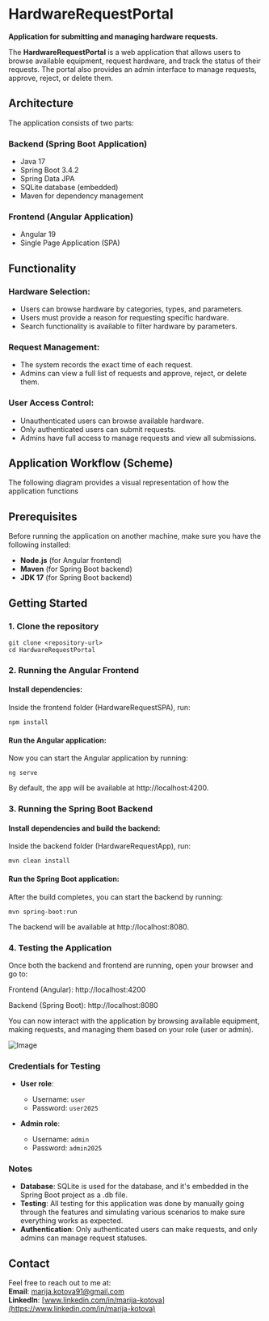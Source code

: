# HardwareRequestPortal  

**Application for submitting and managing hardware requests.**  

The **HardwareRequestPortal** is a web application that allows users to browse available equipment, request hardware, and track the status of their requests. The portal also provides an admin interface to manage requests, approve, reject, or delete them.  

## Architecture  

The application consists of two parts:  

### Backend (Spring Boot Application)  
- Java 17  
- Spring Boot 3.4.2  
- Spring Data JPA  
- SQLite database (embedded)  
- Maven for dependency management  

### Frontend (Angular Application)  
- Angular 19  
- Single Page Application (SPA)  

## Functionality  

### Hardware Selection:  
- Users can browse hardware by categories, types, and parameters.  
- Users must provide a reason for requesting specific hardware.  
- Search functionality is available to filter hardware by parameters.  

### Request Management:  
- The system records the exact time of each request.  
- Admins can view a full list of requests and approve, reject, or delete them.  

### User Access Control:  
- Unauthenticated users can browse available hardware.  
- Only authenticated users can submit requests.  
- Admins have full access to manage requests and view all submissions.  

## Application Workflow (Scheme)  
The following diagram provides a visual representation of how the application functions

## Prerequisites  

Before running the application on another machine, make sure you have the following installed:  

- **Node.js** (for Angular frontend)  
- **Maven** (for Spring Boot backend)  
- **JDK 17** (for Spring Boot backend)  

## Getting Started  

### 1. Clone the repository  

```
git clone <repository-url>
cd HardwareRequestPortal
```

### 2. Running the Angular Frontend

#### Install dependencies:

Inside the frontend folder (HardwareRequestSPA), run:

```
npm install
```

#### Run the Angular application:

Now you can start the Angular application by running:

```
ng serve
```

By default, the app will be available at http://localhost:4200.

### 3. Running the Spring Boot Backend

#### Install dependencies and build the backend:

Inside the backend folder (HardwareRequestApp), run:

```
mvn clean install
```

#### Run the Spring Boot application:

After the build completes, you can start the backend by running:

```
mvn spring-boot:run
```

The backend will be available at http://localhost:8080.

### 4. Testing the Application

Once both the backend and frontend are running, open your browser and go to:

Frontend (Angular): http://localhost:4200

Backend (Spring Boot): http://localhost:8080

You can now interact with the application by browsing available equipment, making requests, and managing them based on your role (user or admin).

![Image](https://private-user-images.githubusercontent.com/194954597/410307345-14d6a3c2-26f8-4605-973d-471de4ef1626.png?jwt=eyJhbGciOiJIUzI1NiIsInR5cCI6IkpXVCJ9.eyJpc3MiOiJnaXRodWIuY29tIiwiYXVkIjoicmF3LmdpdGh1YnVzZXJjb250ZW50LmNvbSIsImtleSI6ImtleTUiLCJleHAiOjE3Mzg4MjA4NjcsIm5iZiI6MTczODgyMDU2NywicGF0aCI6Ii8xOTQ5NTQ1OTcvNDEwMzA3MzQ1LTE0ZDZhM2MyLTI2ZjgtNDYwNS05NzNkLTQ3MWRlNGVmMTYyNi5wbmc_WC1BbXotQWxnb3JpdGhtPUFXUzQtSE1BQy1TSEEyNTYmWC1BbXotQ3JlZGVudGlhbD1BS0lBVkNPRFlMU0E1M1BRSzRaQSUyRjIwMjUwMjA2JTJGdXMtZWFzdC0xJTJGczMlMkZhd3M0X3JlcXVlc3QmWC1BbXotRGF0ZT0yMDI1MDIwNlQwNTQyNDdaJlgtQW16LUV4cGlyZXM9MzAwJlgtQW16LVNpZ25hdHVyZT03NTFiMDlkMWMzMThiNjRjZjdlZDFlMjFhMjI0YjZhZThlM2FlMDA3MTgyMTkxYjMwYmUzNjY3MDNhZTllNjdkJlgtQW16LVNpZ25lZEhlYWRlcnM9aG9zdCJ9.W9dvnm143i5BdFmEBI4pVIKvWEVJP3hmY7aiiNL9gAs)

### Credentials for Testing

- **User role**:
  - Username: `user`
  - Password: `user2025`

- **Admin role**:
  - Username: `admin`
  - Password: `admin2025`


### Notes

- **Database**: SQLite is used for the database, and it's embedded in the Spring Boot project as a .db file.
- **Testing**: All testing for this application was done by manually going through the features and simulating various scenarios to make sure everything works as expected.
- **Authentication**: Only authenticated users can make requests, and only admins can manage request statuses.


## Contact

Feel free to reach out to me at:  
**Email**: [marija.kotova91@gmail.com](mailto:marija.bondarenko@inbox.lv)  
**LinkedIn**: [www.linkedin.com/in/marija-kotova](https://www.linkedin.com/in/marija-kotova)
